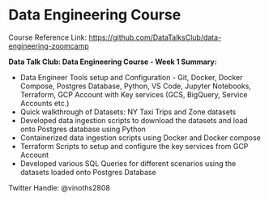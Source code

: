 # Data Engineering Course

Course Reference Link: https://github.com/DataTalksClub/data-engineering-zoomcamp

**Data Talk Club: Data Engineering Course - Week 1 Summary:**
* Data Engineer Tools setup and Configuration - Git, Docker, Docker Compose, Postgres Database, Python, VS Code, Jupyter Notebooks, Terraform, GCP Account with Key services (GCS, BigQuery, Service Accounts etc.)
* Quick walkthrough of Datasets: NY Taxi Trips and Zone datasets
* Developed data ingestion scripts to download the datasets and load onto Postgres database using Python
* Containerized data ingestion scripts using Docker and Docker compose
* Terraform Scripts to setup and configure the key services from GCP Account
* Developed various SQL Queries for different scenarios using the datasets loaded onto Postgres Database

Twitter Handle: @vinoths2808
